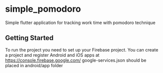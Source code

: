 # simple_pomodoro

Simple flutter application for tracking work time with pomodoro technique

## Getting Started

To run the project you need to set up your Firebase project.
You can create a project and register Android and iOS apps at https://console.firebase.google.com/
google-services.json should be placed in android/app folder
